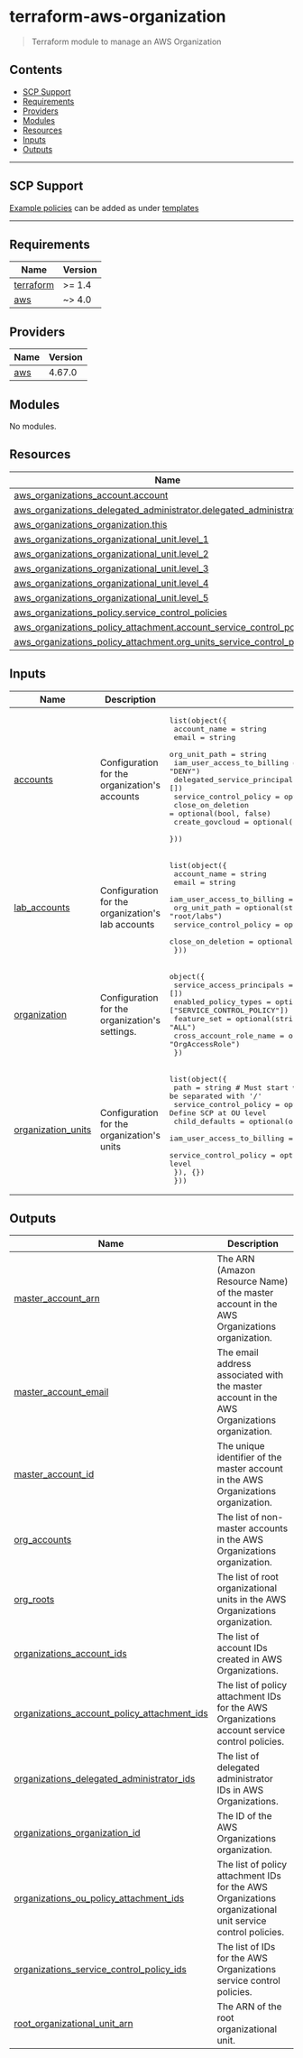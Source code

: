 # terraform-aws-organization

> Terraform module to manage an AWS Organization

<!-- START doctoc generated TOC please keep comment here to allow auto update -->
<!-- DON'T EDIT THIS SECTION, INSTEAD RE-RUN doctoc TO UPDATE -->
## Contents

- [SCP Support](#scp-support)
- [Requirements](#requirements)
- [Providers](#providers)
- [Modules](#modules)
- [Resources](#resources)
- [Inputs](#inputs)
- [Outputs](#outputs)

<!-- END doctoc generated TOC please keep comment here to allow auto update -->

---

## SCP Support
[Example policies](https://docs.aws.amazon.com/organizations/latest/userguide/orgs_manage_policies_scps_examples.html) can be added as under [templates](./templates/service-control-policies/)

---

<!-- BEGINNING OF PRE-COMMIT-TERRAFORM DOCS HOOK -->
## Requirements

| Name | Version |
|------|---------|
| <a name="requirement_terraform"></a> [terraform](#requirement\_terraform) | >= 1.4 |
| <a name="requirement_aws"></a> [aws](#requirement\_aws) | ~> 4.0 |

## Providers

| Name | Version |
|------|---------|
| <a name="provider_aws"></a> [aws](#provider\_aws) | 4.67.0 |

## Modules

No modules.

## Resources

| Name | Type |
|------|------|
| [aws_organizations_account.account](https://registry.terraform.io/providers/hashicorp/aws/latest/docs/resources/organizations_account) | resource |
| [aws_organizations_delegated_administrator.delegated_administrators](https://registry.terraform.io/providers/hashicorp/aws/latest/docs/resources/organizations_delegated_administrator) | resource |
| [aws_organizations_organization.this](https://registry.terraform.io/providers/hashicorp/aws/latest/docs/resources/organizations_organization) | resource |
| [aws_organizations_organizational_unit.level_1](https://registry.terraform.io/providers/hashicorp/aws/latest/docs/resources/organizations_organizational_unit) | resource |
| [aws_organizations_organizational_unit.level_2](https://registry.terraform.io/providers/hashicorp/aws/latest/docs/resources/organizations_organizational_unit) | resource |
| [aws_organizations_organizational_unit.level_3](https://registry.terraform.io/providers/hashicorp/aws/latest/docs/resources/organizations_organizational_unit) | resource |
| [aws_organizations_organizational_unit.level_4](https://registry.terraform.io/providers/hashicorp/aws/latest/docs/resources/organizations_organizational_unit) | resource |
| [aws_organizations_organizational_unit.level_5](https://registry.terraform.io/providers/hashicorp/aws/latest/docs/resources/organizations_organizational_unit) | resource |
| [aws_organizations_policy.service_control_policies](https://registry.terraform.io/providers/hashicorp/aws/latest/docs/resources/organizations_policy) | resource |
| [aws_organizations_policy_attachment.account_service_control_policies](https://registry.terraform.io/providers/hashicorp/aws/latest/docs/resources/organizations_policy_attachment) | resource |
| [aws_organizations_policy_attachment.org_units_service_control_policies](https://registry.terraform.io/providers/hashicorp/aws/latest/docs/resources/organizations_policy_attachment) | resource |

## Inputs

| Name | Description | Type | Default | Required |
|------|-------------|------|---------|:--------:|
| <a name="input_accounts"></a> [accounts](#input\_accounts) | Configuration for the organization's accounts | <pre>list(object({<br>    account_name                 = string<br>    email                        = string<br>    org_unit_path                = string<br>    iam_user_access_to_billing   = optional(string, "DENY")<br>    delegated_service_principals = optional(list(string), [])<br>    service_control_policy       = optional(string)<br>    close_on_deletion            = optional(bool, false)<br>    create_govcloud              = optional(bool, false)<br>  }))</pre> | n/a | yes |
| <a name="input_lab_accounts"></a> [lab\_accounts](#input\_lab\_accounts) | Configuration for the organization's lab accounts | <pre>list(object({<br>    account_name               = string<br>    email                      = string<br>    iam_user_access_to_billing = string<br>    org_unit_path              = optional(string, "root/labs")<br>    service_control_policy     = optional(string)<br>    close_on_deletion          = optional(bool, true)<br>  }))</pre> | n/a | yes |
| <a name="input_organization"></a> [organization](#input\_organization) | Configuration for the organization's settings. | <pre>object({<br>    service_access_principals = optional(list(string), [])<br>    enabled_policy_types      = optional(list(string), ["SERVICE_CONTROL_POLICY"])<br>    feature_set               = optional(string, "ALL")<br>    cross_account_role_name   = optional(string, "OrgAccessRole")<br>  })</pre> | n/a | yes |
| <a name="input_organization_units"></a> [organization\_units](#input\_organization\_units) | Configuration for the organization's units | <pre>list(object({<br>    path                   = string           # Must start with 'root', and be separated with '/'<br>    service_control_policy = optional(string) # Define SCP at OU level<br>    child_defaults = optional(object({<br>      iam_user_access_to_billing = optional(string, "DENY")<br>      service_control_policy     = optional(string) # Define SCP at account level<br>    }), {})<br>  }))</pre> | n/a | yes |

## Outputs

| Name | Description |
|------|-------------|
| <a name="output_master_account_arn"></a> [master\_account\_arn](#output\_master\_account\_arn) | The ARN (Amazon Resource Name) of the master account in the AWS Organizations organization. |
| <a name="output_master_account_email"></a> [master\_account\_email](#output\_master\_account\_email) | The email address associated with the master account in the AWS Organizations organization. |
| <a name="output_master_account_id"></a> [master\_account\_id](#output\_master\_account\_id) | The unique identifier of the master account in the AWS Organizations organization. |
| <a name="output_org_accounts"></a> [org\_accounts](#output\_org\_accounts) | The list of non-master accounts in the AWS Organizations organization. |
| <a name="output_org_roots"></a> [org\_roots](#output\_org\_roots) | The list of root organizational units in the AWS Organizations organization. |
| <a name="output_organizations_account_ids"></a> [organizations\_account\_ids](#output\_organizations\_account\_ids) | The list of account IDs created in AWS Organizations. |
| <a name="output_organizations_account_policy_attachment_ids"></a> [organizations\_account\_policy\_attachment\_ids](#output\_organizations\_account\_policy\_attachment\_ids) | The list of policy attachment IDs for the AWS Organizations account service control policies. |
| <a name="output_organizations_delegated_administrator_ids"></a> [organizations\_delegated\_administrator\_ids](#output\_organizations\_delegated\_administrator\_ids) | The list of delegated administrator IDs in AWS Organizations. |
| <a name="output_organizations_organization_id"></a> [organizations\_organization\_id](#output\_organizations\_organization\_id) | The ID of the AWS Organizations organization. |
| <a name="output_organizations_ou_policy_attachment_ids"></a> [organizations\_ou\_policy\_attachment\_ids](#output\_organizations\_ou\_policy\_attachment\_ids) | The list of policy attachment IDs for the AWS Organizations organizational unit service control policies. |
| <a name="output_organizations_service_control_policy_ids"></a> [organizations\_service\_control\_policy\_ids](#output\_organizations\_service\_control\_policy\_ids) | The list of IDs for the AWS Organizations service control policies. |
| <a name="output_root_organizational_unit_arn"></a> [root\_organizational\_unit\_arn](#output\_root\_organizational\_unit\_arn) | The ARN of the root organizational unit. |
<!-- END OF PRE-COMMIT-TERRAFORM DOCS HOOK -->
